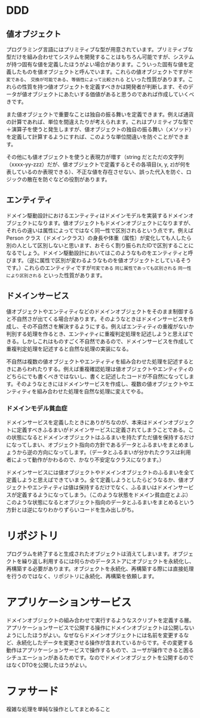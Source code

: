 # DDD

## 値オブジェクト

プログラミング言語にはプリミティブな型が用意されています。プリミティブな型だけを組み合わせてシステムを開発することはもちろん可能ですが、システムが持つ固有な値を定義したほうがよい場合があります。こういった固有な値を定義したものを値オブジェクトと呼んでいます。これらの値オブジェクトですが`不変である`、 `交換が可能である`、`等価性によって比較される` といった性質があります。これらの性質を持つ値オブジェクトを定義すべきかは開発者が判断します、そのデータが値オブジェクトにあたいする価値があると思うのであれば作成していくべきです。

また値オブジェクトで重要なことは独自の振る舞いを定義できます。例えば通貨の計算であれば、単位を間違えたりが考えられます。これはプリミティブな型で＋演算子を使うと発生しますが、値オブジェクトの独自の振る舞い（メソッド）を定義して計算するようにすれば、このような単位間違いを防ぐことができます。


その他にも値オブジェクトを使うと表現力が増す（string だとただの文字列（xxxx-yy-zzz）だが、値オブジェクトで定義するとその各項目(x, y, z)が何を表しているのか表現できる）、不正な値を存在させない、誤った代入を防ぐ、ロジックの散在を防ぐなどの役割があります。

## エンティティ

ドメイン駆動設計におけるエンティティはドメインモデルを実装するドメインオブジェクトになります。値オブジェクトもドメインオブジェクトになりますが、それらの違いは属性によってではなく同一性で区別されるという点です。例えば Person クラス（ドメインクラス）の身長や体重（属性）が変化しても人したら別の人として区別しないと思います、おそらく割り振られたIDで区別することになるでしょう。ドメイン駆動設計においてはこのようなものをエンティティと呼びます。（逆に属性で区別が変わるようなものを値オブジェクトとしているそうです。）これらのエンティティですが`可変である` `同じ属性であっても区別される` `同一性により区別される` といった性質があります。

## ドメインサービス

値オブジェクトやエンティティなどのドメインオブジェクトをそのまま制御すると不自然さが出てくる場合があります。そのようなときはドメインサービスを作成し、その不自然さを解決するようにする。例えばエンティティの重複がないか判別する処理を作るとき、エンティティに重複判定処理を記述しようと思えばできる。しかしこれはものすごく不自然であるので、ドメインサービスを作成して重複判定処理を記述すると自然な処理の実装になる。

不自然は複数の値オブジェクトやエンティティを組み合わせた処理を記述するときにあらわれたりする。例えば重複確認処理は値オブジェクトやエンティティのどちらにでも書くべきではないし、書くと記述したコードが不自然になってします。そのようなときにはドメインサービスを作成し、複数の値オブジェクトやエンティティを組み合わせた処理を自然な処理に変えてやる。

### ドメインモデル貧血症

ドメインサービスを定義したときにありがちなのが、本来はドメインオブジェクトに定義すべきふるまいがドメインサービスに定義されてしまうことである。この状態になるとドメインオブジェクトはふるまいを持たずただ値を保持するだけになってしまい、オブジェクト指向の方針であるデータとふるまいをまとめましょうから逆の方向になってします。（データとふるまいが分かれたクラスは利用者によって動作がかわるので、かなり不安定なクラスになります。）



ドメインサービスには値オブジェクトやドメインオブジェクトのふるまいを全て定義しようと思えばできていまう。全て定義しようとしたらどうなるか、値オブジェクトやエンティティは値は保持するだけでなく、ふるまいはドメインサービスが定義するようになってしまう。（このような状態をドメイン貧血症とよぶ）このような状態になるとオブジェクト指向のデータとふるまいをまとめるという方針とは逆になりわかりずらいコードを生み出しがち。

# リポジトリ

プログラムを終了すると生成されたオブジェクトは消えてしまいます。オブジェクトを繰り返し利用するには何らかのデータストアにオブジェクトを永続化し、再構築する必要があります。オブジェクトを永続化、再構築する際には直接処理を行うのではなく、リポジトリに永続化、再構築を依頼します。

# アプリケーションサービス

ドメインオブジェクトの組み合わせで実行するようなスクリプトを定義する層。アプリケーションサービスで公開する操作にドメインオブジェクトは公開しないようにしたほうがよい。なぜならドメインオブジェクトには名前を変更するなど、永続化したデータを変更させる操作が含まれているからです。その変更する動作はアプリケーションサービスで操作するもので、ユーザが操作できると困るシチュエーションがあるためです。なのでドメインオブジェクトを公開するのではなくDTOを公開したほうがよい。


# ファサード

複雑な処理を単純な操作としてまとめること








